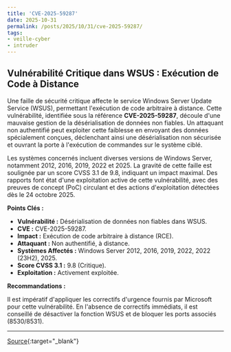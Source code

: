 ```yaml
---
title: 'CVE-2025-59287'
date: 2025-10-31
permalink: /posts/2025/10/31/cve-2025-59287/
tags:
- veille-cyber
- intruder
---
```

## Vulnérabilité Critique dans WSUS : Exécution de Code à Distance

Une faille de sécurité critique affecte le service Windows Server Update Service (WSUS), permettant l'exécution de code arbitraire à distance. Cette vulnérabilité, identifiée sous la référence **CVE-2025-59287**, découle d'une mauvaise gestion de la désérialisation de données non fiables. Un attaquant non authentifié peut exploiter cette faiblesse en envoyant des données spécialement conçues, déclenchant ainsi une désérialisation non sécurisée et ouvrant la porte à l'exécution de commandes sur le système ciblé.

Les systèmes concernés incluent diverses versions de Windows Server, notamment 2012, 2016, 2019, 2022 et 2025. La gravité de cette faille est soulignée par un score CVSS 3.1 de 9.8, indiquant un impact maximal. Des rapports font état d'une exploitation active de cette vulnérabilité, avec des preuves de concept (PoC) circulant et des actions d'exploitation détectées dès le 24 octobre 2025.

**Points Clés :**

*   **Vulnérabilité :** Désérialisation de données non fiables dans WSUS.
*   **CVE :** CVE-2025-59287.
*   **Impact :** Exécution de code arbitraire à distance (RCE).
*   **Attaquant :** Non authentifié, à distance.
*   **Systèmes Affectés :** Windows Server 2012, 2016, 2019, 2022, 2022 (23H2), 2025.
*   **Score CVSS 3.1 :** 9.8 (Critique).
*   **Exploitation :** Activement exploitée.

**Recommandations :**

Il est impératif d'appliquer les correctifs d'urgence fournis par Microsoft pour cette vulnérabilité. En l'absence de correctifs immédiats, il est conseillé de désactiver la fonction WSUS et de bloquer les ports associés (8530/8531).

---
[Source](https://cvemon.intruder.io/cves/CVE-2025-59287){:target="_blank"}

